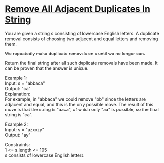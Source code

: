 # [Remove All Adjacent Duplicates In String](https://leetcode.com/problems/remove-all-adjacent-duplicates-in-string/)

You are given a string s consisting of lowercase English letters. A duplicate removal consists of choosing two adjacent and equal letters and removing them.  

We repeatedly make duplicate removals on s until we no longer can.  

Return the final string after all such duplicate removals have been made. It can be proven that the answer is unique.  

Example 1:  
Input: s = "abbaca"   
Output: "ca"  
Explanation:   
For example, in "abbaca" we could remove "bb" since the letters are adjacent and equal, and this is the only possible move.  The result of this move is that the string is "aaca", of which only "aa" is possible, so the final string is "ca".  

Example 2:  
Input: s = "azxxzy"   
Output: "ay"  
 
Constraints:  
1 <= s.length <= 105  
s consists of lowercase English letters.  